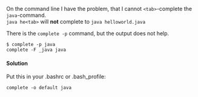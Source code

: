 On the command line I have the problem, that I cannot `<tab>`-complete the `java`-command.\
`java he<tab>` will **not** complete to `java helloworld.java`

There is the `complete -p` command, but the output does not help.

```
$ complete -p java
complete -F _java java
```

#### Solution
Put this in your .bashrc or .bash_profile:
```
complete -o default java
```
